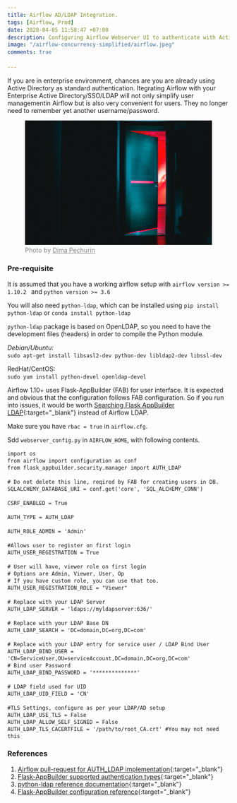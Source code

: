 ```yaml
---
title: Airflow AD/LDAP Integration.
tags: [Airflow, Prod]
date: 2020-04-05 11:58:47 +07:00
description: Configuring Airflow Webserver UI to authenticate with Active Directory/LDAP. 
image: "/airflow-concurrency-simplified/airflow.jpeg"
comments: true

---
```


If you are in enterprise environment, chances are you are already using Active Directory as standard authentication. Itegrating Airflow with your Enterprise Active Directory/SSO/LDAP will not only simplify user managementin Airflow but is also very convenient for users. They no longer need to remember yet another username/password. 

<figure>
<img src="door.jpg" alt="confused">
<figcaption style="color: grey !important;"> 
	Photo by <a href="https://unsplash.com/@pechka" style="color: grey !important;" target="_blank">Dima Pechurin
</a> 
</figcaption>
</figure>

### Pre-requisite 
It is assumed that you have a working airflow setup with
```airflow version >= 1.10.2 ``` and ```python version >= 3.6 ```

You will also need `python-ldap`, which can be installed using `pip install python-ldap` or `conda install python-ldap`

`python-ldap` package is based on OpenLDAP, so you need to have the development files (headers) in order to compile the Python module. 

*Debian/Ubuntu:*<br/>
```sudo apt-get install libsasl2-dev python-dev libldap2-dev libssl-dev```

RedHat/CentOS:<br/>
```sudo yum install python-devel openldap-devel```


Airflow 1.10+ uses Flask-AppBuilder (FAB) for user interface. It is expected and obvious that the configuration follows FAB configuration. So if you run into issues, it would be worth  [ Searching Flask AppBuilder LDAP](https://www.google.com/search?q=Flask-AppBuilder%20LDAP){:target="_blank"} instead of Airflow LDAP.



Make sure you have `rbac = true` in `airflow.cfg`.

Sdd `webserver_config.py` in `AIRFLOW_HOME`, with following contents.
```
import os
from airflow import configuration as conf
from flask_appbuilder.security.manager import AUTH_LDAP

# Do not delete this line, reqired by FAB for creating users in DB.
SQLALCHEMY_DATABASE_URI = conf.get('core', 'SQL_ALCHEMY_CONN')

CSRF_ENABLED = True

AUTH_TYPE = AUTH_LDAP

AUTH_ROLE_ADMIN = 'Admin'

#Allows user to register on first login
AUTH_USER_REGISTRATION = True

# User will have, viewer role on first login
# Options are Admin, Viewer, User, Op
# If you have custom role, you can use that too.
AUTH_USER_REGISTRATION_ROLE = "Viewer"

# Replace with your LDAP Server
AUTH_LDAP_SERVER = 'ldaps://myldapserver:636/' 

# Replace with your LDAP Base DN
AUTH_LDAP_SEARCH = 'DC=domain,DC=org,DC=com'

# Replace with your LDAP entry for service user / LDAP Bind User
AUTH_LDAP_BIND_USER = 'CN=ServiceUser,OU=serviceAccount,DC=domain,DC=org,DC=com'
# Bind user Password
AUTH_LDAP_BIND_PASSWORD = '**************'

# LDAP field used for UID
AUTH_LDAP_UID_FIELD = 'CN'

#TLS Settings, configure as per your LDAP/AD setup
AUTH_LDAP_USE_TLS = False
AUTH_LDAP_ALLOW_SELF_SIGNED = False
AUTH_LDAP_TLS_CACERTFILE = '/path/to/root_CA.crt' #You may not need this
```

### References
1. [Airflow pull-request for AUTH_LDAP implementation](https://github.com/dpgaspar/Flask-AppBuilder/pull/1374){:target="_blank"}
2. [Flask-AppBuilder supported authentication types](https://flask-appbuilder.readthedocs.io/en/latest/security.html){:target="_blank"}
3. [python-ldap reference documentation](https://www.python-ldap.org/en/latest/reference/index.html){:target="_blank"}
4. [Flask-AppBuilder configuration reference](https://flask-appbuilder.readthedocs.io/en/latest/config.html){:target="_blank"}
